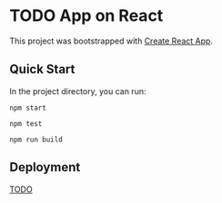 # TODO App on React

This project was bootstrapped with [Create React App](https://github.com/facebook/create-react-app).

## Quick Start

In the project directory, you can run:

`npm start`

`npm test`

`npm run build`

## Deployment

[TODO](https://nebado.github.io/todo-react/)
